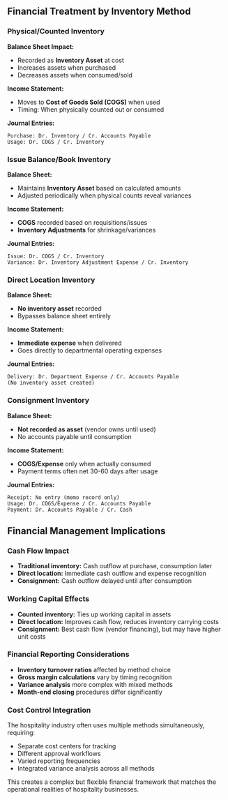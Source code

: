## Financial Treatment by Inventory Method

### **Physical/Counted Inventory**
**Balance Sheet Impact:**
- Recorded as **Inventory Asset** at cost
- Increases assets when purchased
- Decreases assets when consumed/sold

**Income Statement:**
- Moves to **Cost of Goods Sold (COGS)** when used
- Timing: When physically counted out or consumed

**Journal Entries:**
```
Purchase: Dr. Inventory / Cr. Accounts Payable
Usage: Dr. COGS / Cr. Inventory
```

### **Issue Balance/Book Inventory**
**Balance Sheet:**
- Maintains **Inventory Asset** based on calculated amounts
- Adjusted periodically when physical counts reveal variances

**Income Statement:**
- **COGS** recorded based on requisitions/issues
- **Inventory Adjustments** for shrinkage/variances

**Journal Entries:**
```
Issue: Dr. COGS / Cr. Inventory
Variance: Dr. Inventory Adjustment Expense / Cr. Inventory
```

### **Direct Location Inventory**
**Balance Sheet:**
- **No inventory asset** recorded
- Bypasses balance sheet entirely

**Income Statement:**
- **Immediate expense** when delivered
- Goes directly to departmental operating expenses

**Journal Entries:**
```
Delivery: Dr. Department Expense / Cr. Accounts Payable
(No inventory asset created)
```

### **Consignment Inventory**
**Balance Sheet:**
- **Not recorded as asset** (vendor owns until used)
- No accounts payable until consumption

**Income Statement:**
- **COGS/Expense** only when actually consumed
- Payment terms often net 30-60 days after usage

**Journal Entries:**
```
Receipt: No entry (memo record only)
Usage: Dr. COGS/Expense / Cr. Accounts Payable
Payment: Dr. Accounts Payable / Cr. Cash
```

## Financial Management Implications

### **Cash Flow Impact**
- **Traditional inventory:** Cash outflow at purchase, consumption later
- **Direct location:** Immediate cash outflow and expense recognition
- **Consignment:** Cash outflow delayed until after consumption

### **Working Capital Effects**
- **Counted inventory:** Ties up working capital in assets
- **Direct location:** Improves cash flow, reduces inventory carrying costs
- **Consignment:** Best cash flow (vendor financing), but may have higher unit costs

### **Financial Reporting Considerations**
- **Inventory turnover ratios** affected by method choice
- **Gross margin calculations** vary by timing recognition
- **Variance analysis** more complex with mixed methods
- **Month-end closing** procedures differ significantly

### **Cost Control Integration**
The hospitality industry often uses multiple methods simultaneously, requiring:
- Separate cost centers for tracking
- Different approval workflows
- Varied reporting frequencies
- Integrated variance analysis across all methods

This creates a complex but flexible financial framework that matches the operational realities of hospitality businesses.